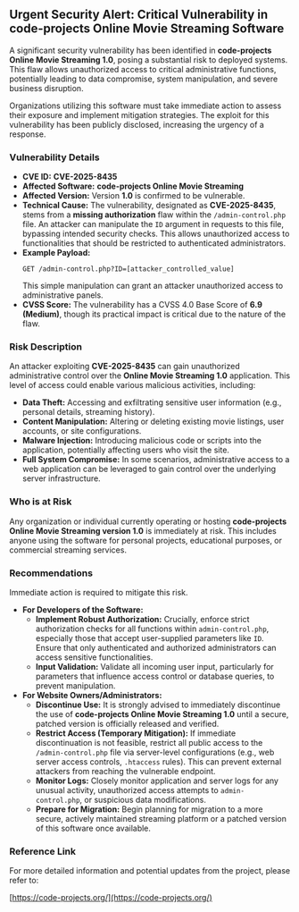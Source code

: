 ## Urgent Security Alert: Critical Vulnerability in code-projects Online Movie Streaming Software

A significant security vulnerability has been identified in **code-projects Online Movie Streaming 1.0**, posing a substantial risk to deployed systems. This flaw allows unauthorized access to critical administrative functions, potentially leading to data compromise, system manipulation, and severe business disruption.

Organizations utilizing this software must take immediate action to assess their exposure and implement mitigation strategies. The exploit for this vulnerability has been publicly disclosed, increasing the urgency of a response.

### Vulnerability Details

*   **CVE ID:** **CVE-2025-8435**
*   **Affected Software:** **code-projects Online Movie Streaming**
*   **Affected Version:** Version **1.0** is confirmed to be vulnerable.
*   **Technical Cause:** The vulnerability, designated as **CVE-2025-8435**, stems from a **missing authorization** flaw within the `/admin-control.php` file. An attacker can manipulate the `ID` argument in requests to this file, bypassing intended security checks. This allows unauthorized access to functionalities that should be restricted to authenticated administrators.
*   **Example Payload:**
    ```
    GET /admin-control.php?ID=[attacker_controlled_value]
    ```
    This simple manipulation can grant an attacker unauthorized access to administrative panels.
*   **CVSS Score:** The vulnerability has a CVSS 4.0 Base Score of **6.9 (Medium)**, though its practical impact is critical due to the nature of the flaw.

### Risk Description

An attacker exploiting **CVE-2025-8435** can gain unauthorized administrative control over the **Online Movie Streaming 1.0** application. This level of access could enable various malicious activities, including:

*   **Data Theft:** Accessing and exfiltrating sensitive user information (e.g., personal details, streaming history).
*   **Content Manipulation:** Altering or deleting existing movie listings, user accounts, or site configurations.
*   **Malware Injection:** Introducing malicious code or scripts into the application, potentially affecting users who visit the site.
*   **Full System Compromise:** In some scenarios, administrative access to a web application can be leveraged to gain control over the underlying server infrastructure.

### Who is at Risk

Any organization or individual currently operating or hosting **code-projects Online Movie Streaming version 1.0** is immediately at risk. This includes anyone using the software for personal projects, educational purposes, or commercial streaming services.

### Recommendations

Immediate action is required to mitigate this risk.

*   **For Developers of the Software:**
    *   **Implement Robust Authorization:** Crucially, enforce strict authorization checks for all functions within `admin-control.php`, especially those that accept user-supplied parameters like `ID`. Ensure that only authenticated and authorized administrators can access sensitive functionalities.
    *   **Input Validation:** Validate all incoming user input, particularly for parameters that influence access control or database queries, to prevent manipulation.
*   **For Website Owners/Administrators:**
    *   **Discontinue Use:** It is strongly advised to immediately discontinue the use of **code-projects Online Movie Streaming 1.0** until a secure, patched version is officially released and verified.
    *   **Restrict Access (Temporary Mitigation):** If immediate discontinuation is not feasible, restrict all public access to the `/admin-control.php` file via server-level configurations (e.g., web server access controls, `.htaccess` rules). This can prevent external attackers from reaching the vulnerable endpoint.
    *   **Monitor Logs:** Closely monitor application and server logs for any unusual activity, unauthorized access attempts to `admin-control.php`, or suspicious data modifications.
    *   **Prepare for Migration:** Begin planning for migration to a more secure, actively maintained streaming platform or a patched version of this software once available.

### Reference Link

For more detailed information and potential updates from the project, please refer to:

[https://code-projects.org/](https://code-projects.org/)